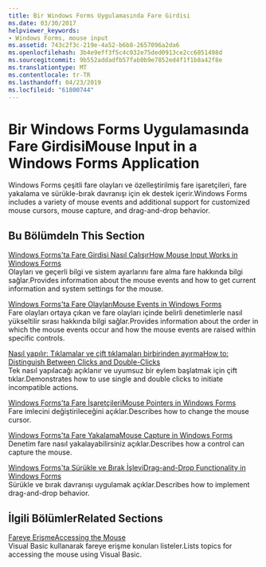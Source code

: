 ```yaml
---
title: Bir Windows Forms Uygulamasında Fare Girdisi
ms.date: 03/30/2017
helpviewer_keywords:
- Windows Forms, mouse input
ms.assetid: 743c2f3c-219e-4a52-b6b8-2657096a2da6
ms.openlocfilehash: 3b4e9eff3f5c4c032e75ded0913ce2cc6051498d
ms.sourcegitcommit: 9b552addadfb57fab0b9e7852ed4f1f1b8a42f8e
ms.translationtype: MT
ms.contentlocale: tr-TR
ms.lasthandoff: 04/23/2019
ms.locfileid: "61800744"
---
```

# <a name="mouse-input-in-a-windows-forms-application"></a><span data-ttu-id="e8400-102">Bir Windows Forms Uygulamasında Fare Girdisi</span><span class="sxs-lookup"><span data-stu-id="e8400-102">Mouse Input in a Windows Forms Application</span></span>
<span data-ttu-id="e8400-103">Windows Forms çeşitli fare olayları ve özelleştirilmiş fare işaretçileri, fare yakalama ve sürükle-bırak davranışı için ek destek içerir.</span><span class="sxs-lookup"><span data-stu-id="e8400-103">Windows Forms includes a variety of mouse events and additional support for customized mouse cursors, mouse capture, and drag-and-drop behavior.</span></span>  
  
## <a name="in-this-section"></a><span data-ttu-id="e8400-104">Bu Bölümde</span><span class="sxs-lookup"><span data-stu-id="e8400-104">In This Section</span></span>  
 [<span data-ttu-id="e8400-105">Windows Forms'ta Fare Girdisi Nasıl Çalışır</span><span class="sxs-lookup"><span data-stu-id="e8400-105">How Mouse Input Works in Windows Forms</span></span>](how-mouse-input-works-in-windows-forms.md)  
 <span data-ttu-id="e8400-106">Olayları ve geçerli bilgi ve sistem ayarlarını fare alma fare hakkında bilgi sağlar.</span><span class="sxs-lookup"><span data-stu-id="e8400-106">Provides information about the mouse events and how to get current information and system settings for the mouse.</span></span>  
  
 [<span data-ttu-id="e8400-107">Windows Forms'ta Fare Olayları</span><span class="sxs-lookup"><span data-stu-id="e8400-107">Mouse Events in Windows Forms</span></span>](mouse-events-in-windows-forms.md)  
 <span data-ttu-id="e8400-108">Fare olayları ortaya çıkan ve fare olayları içinde belirli denetimlerle nasıl yükseltilir sırası hakkında bilgi sağlar.</span><span class="sxs-lookup"><span data-stu-id="e8400-108">Provides information about the order in which the mouse events occur and how the mouse events are raised within specific controls.</span></span>  
  
 [<span data-ttu-id="e8400-109">Nasıl yapılır: Tıklamalar ve çift tıklamaları birbirinden ayırma</span><span class="sxs-lookup"><span data-stu-id="e8400-109">How to: Distinguish Between Clicks and Double-Clicks</span></span>](how-to-distinguish-between-clicks-and-double-clicks.md)  
 <span data-ttu-id="e8400-110">Tek nasıl yapılacağı açıklanır ve uyumsuz bir eylem başlatmak için çift tıklar.</span><span class="sxs-lookup"><span data-stu-id="e8400-110">Demonstrates how to use single and double clicks to initiate incompatible actions.</span></span>  
  
 [<span data-ttu-id="e8400-111">Windows Forms'ta Fare İşaretçileri</span><span class="sxs-lookup"><span data-stu-id="e8400-111">Mouse Pointers in Windows Forms</span></span>](mouse-pointers-in-windows-forms.md)  
 <span data-ttu-id="e8400-112">Fare imlecini değiştirileceğini açıklar.</span><span class="sxs-lookup"><span data-stu-id="e8400-112">Describes how to change the mouse cursor.</span></span>  
  
 [<span data-ttu-id="e8400-113">Windows Forms'ta Fare Yakalama</span><span class="sxs-lookup"><span data-stu-id="e8400-113">Mouse Capture in Windows Forms</span></span>](mouse-capture-in-windows-forms.md)  
 <span data-ttu-id="e8400-114">Denetim fare nasıl yakalayabilirsiniz açıklar.</span><span class="sxs-lookup"><span data-stu-id="e8400-114">Describes how a control can capture the mouse.</span></span>  
  
 [<span data-ttu-id="e8400-115">Windows Forms'ta Sürükle ve Bırak İşlevi</span><span class="sxs-lookup"><span data-stu-id="e8400-115">Drag-and-Drop Functionality in Windows Forms</span></span>](drag-and-drop-functionality-in-windows-forms.md)  
 <span data-ttu-id="e8400-116">Sürükle ve bırak davranışı uygulamak açıklar.</span><span class="sxs-lookup"><span data-stu-id="e8400-116">Describes how to implement drag-and-drop behavior.</span></span>  
  
## <a name="related-sections"></a><span data-ttu-id="e8400-117">İlgili Bölümler</span><span class="sxs-lookup"><span data-stu-id="e8400-117">Related Sections</span></span>  
 [<span data-ttu-id="e8400-118">Fareye Erişme</span><span class="sxs-lookup"><span data-stu-id="e8400-118">Accessing the Mouse</span></span>](~/docs/visual-basic/developing-apps/programming/computer-resources/accessing-the-mouse.md)  
 <span data-ttu-id="e8400-119">Visual Basic kullanarak fareye erişme konuları listeler.</span><span class="sxs-lookup"><span data-stu-id="e8400-119">Lists topics for accessing the mouse using Visual Basic.</span></span>
